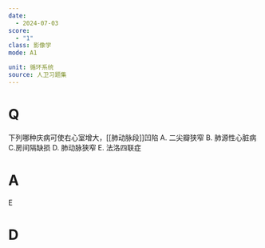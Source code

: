 ```yaml
---
date:
  - 2024-07-03
score:
  - "1"
class: 影像学
mode: A1

unit: 循环系统
source: 人卫习题集
---
```


# Q
下列哪种庆病可使右心室增大，[[肺动脉段]]凹陷
A. 二尖瓣狭窄 
B. 肺源性心脏病 
C.房间隔缺损
D. 肺动脉狭窄 
E. 法洛四联症

# A

E


# D
